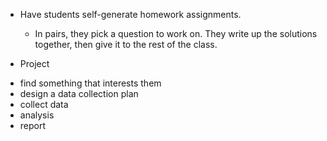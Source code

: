 
* Have students self-generate homework assignments. 
    - In pairs, they pick a question to work on. They write up the solutions together, then give it to the rest of the class. 
    
* Project
- find something that interests them
- design a data collection plan
- collect data
- analysis
- report